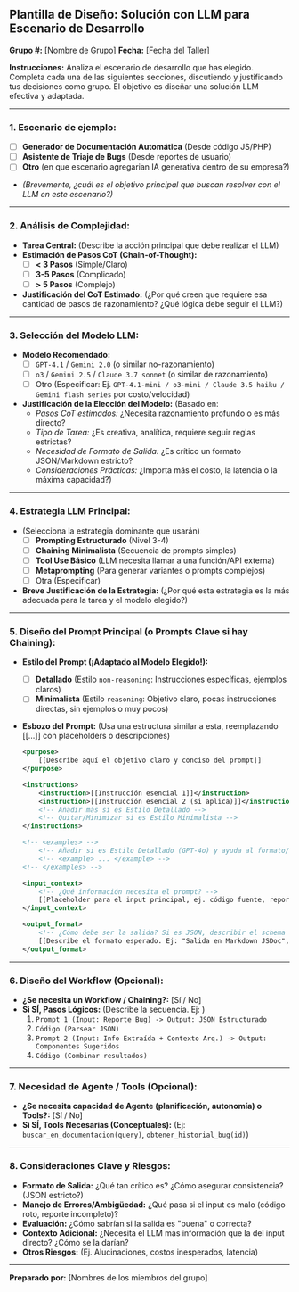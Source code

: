 ## Plantilla de Diseño: Solución con LLM para Escenario de Desarrollo

**Grupo #:** [Nombre de Grupo]
**Fecha:** [Fecha del Taller]

**Instrucciones:** Analiza el escenario de desarrollo que has elegido. Completa cada una de las siguientes secciones, discutiendo y justificando tus decisiones como grupo. El objetivo es diseñar una solución LLM efectiva y adaptada.

---

### 1. Escenario de ejemplo:

*   [ ] **Generador de Documentación Automática** (Desde código JS/PHP)
*   [ ] **Asistente de Triaje de Bugs** (Desde reportes de usuario)
*   [ ] **Otro** (en que escenario agregarian IA generativa dentro de su empresa?)
*   *(Brevemente, ¿cuál es el objetivo principal que buscan resolver con el LLM en este escenario?)*

---

### 2. Análisis de Complejidad:

*   **Tarea Central:** (Describe la acción principal que debe realizar el LLM)
*   **Estimación de Pasos CoT (Chain-of-Thought):**
    *   [ ] **< 3 Pasos** (Simple/Claro)
    *   [ ] **3-5 Pasos** (Complicado)
    *   [ ] **> 5 Pasos** (Complejo)
*   **Justificación del CoT Estimado:** (¿Por qué creen que requiere esa cantidad de pasos de razonamiento? ¿Qué lógica debe seguir el LLM?)

---

### 3. Selección del Modelo LLM:

*   **Modelo Recomendado:**
    *   [ ] `GPT-4.1` / `Gemini 2.0` (o similar no-razonamiento)
    *   [ ] `o3` / `Gemini 2.5` / `Claude 3.7 sonnet` (o similar de razonamiento)
    *   [ ] Otro (Especificar: Ej. `GPT-4.1-mini / o3-mini / Claude 3.5 haiku / Gemini flash series` por costo/velocidad)
*   **Justificación de la Elección del Modelo:** (Basado en:
    *   *Pasos CoT estimados:* ¿Necesita razonamiento profundo o es más directo?
    *   *Tipo de Tarea:* ¿Es creativa, analítica, requiere seguir reglas estrictas?
    *   *Necesidad de Formato de Salida:* ¿Es crítico un formato JSON/Markdown estricto?
    *   *Consideraciones Prácticas:* ¿Importa más el costo, la latencia o la máxima capacidad?)

---

### 4. Estrategia LLM Principal:

*   (Selecciona la estrategia dominante que usarán)
    *   [ ] **Prompting Estructurado** (Nivel 3-4)
    *   [ ] **Chaining Minimalista** (Secuencia de prompts simples)
    *   [ ] **Tool Use Básico** (LLM necesita llamar a una función/API externa)
    *   [ ] **Metaprompting** (Para generar variantes o prompts complejos)
    *   [ ] Otra (Especificar)
*   **Breve Justificación de la Estrategia:** (¿Por qué esta estrategia es la más adecuada para la tarea y el modelo elegido?)

---

### 5. Diseño del Prompt Principal (o Prompts Clave si hay Chaining):

*   **Estilo del Prompt (¡Adaptado al Modelo Elegido!):**
    *   [ ] **Detallado** (Estilo `non-reasoning`: Instrucciones específicas, ejemplos claros)
    *   [ ] **Minimalista** (Estilo `reasoning`: Objetivo claro, pocas instrucciones directas, sin ejemplos o muy pocos)
*   **Esbozo del Prompt:** (Usa una estructura similar a esta, reemplazando [[...]] con placeholders o descripciones)

    ```xml
    <purpose>
        [[Describe aquí el objetivo claro y conciso del prompt]] 
    </purpose>

    <instructions>
        <instruction>[[Instrucción esencial 1]]</instruction>
        <instruction>[[Instrucción esencial 2 (si aplica)]]</instruction>
        <!-- Añadir más si es Estilo Detallado -->
        <!-- Quitar/Minimizar si es Estilo Minimalista -->
    </instructions>

    <!-- <examples> -->
        <!-- Añadir si es Estilo Detallado (GPT-4o) y ayuda al formato/estilo -->
        <!-- <example> ... </example> -->
    <!-- </examples> -->

    <input_context> 
        <!-- ¿Qué información necesita el prompt? -->
        [[Placeholder para el input principal, ej. código fuente, reporte de bug]] 
    </input_context>

    <output_format>
        <!-- ¿Cómo debe ser la salida? Si es JSON, describir el schema aquí -->
        [[Describe el formato esperado. Ej: "Salida en Markdown JSDoc", "Salida en JSON con schema { 'severidad': ..., 'componentes': ... }"]]
    </output_format> 
    ```

---

### 6. Diseño del Workflow (Opcional):

*   **¿Se necesita un Workflow / Chaining?:** [Sí / No]
*   **Si SÍ, Pasos Lógicos:** (Describe la secuencia. Ej: )
    1.  `Prompt 1 (Input: Reporte Bug) -> Output: JSON Estructurado`
    2.  `Código (Parsear JSON)`
    3.  `Prompt 2 (Input: Info Extraída + Contexto Arq.) -> Output: Componentes Sugeridos`
    4.  `Código (Combinar resultados)`

---

### 7. Necesidad de Agente / Tools (Opcional):

*   **¿Se necesita capacidad de Agente (planificación, autonomía) o Tools?:** [Sí / No]
*   **Si SÍ, Tools Necesarias (Conceptuales):** (Ej: `buscar_en_documentacion(query)`, `obtener_historial_bug(id)`)

---

### 8. Consideraciones Clave y Riesgos:

*   **Formato de Salida:** ¿Qué tan crítico es? ¿Cómo asegurar consistencia? (JSON estricto?)
*   **Manejo de Errores/Ambigüedad:** ¿Qué pasa si el input es malo (código roto, reporte incompleto)?
*   **Evaluación:** ¿Cómo sabrían si la salida es "buena" o correcta?
*   **Contexto Adicional:** ¿Necesita el LLM más información que la del input directo? ¿Cómo se la darían?
*   **Otros Riesgos:** (Ej. Alucinaciones, costos inesperados, latencia)

---

**Preparado por:** [Nombres de los miembros del grupo]